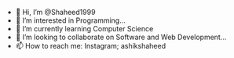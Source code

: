 - 👋 Hi, I’m @Shaheed1999
- 👀 I’m interested in Programming...
- 🌱 I’m currently learning Computer Science
- 💞️ I’m looking to collaborate on Software and Web Development...
- 📫 How to reach me: Instagram; ashikshaheed

<!---
Shaheed1999/Shaheed1999 is a ✨ special ✨ repository because its `README.md` (this file) appears on your GitHub profile.
You can click the Preview link to take a look at your changes.
--->

